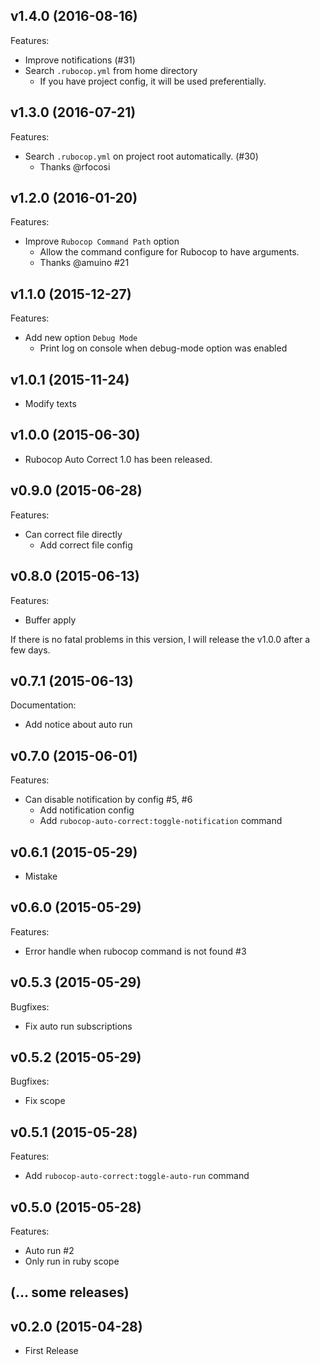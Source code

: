 ## v1.4.0 (2016-08-16)

Features:

- Improve notifications (#31)
- Search `.rubocop.yml` from home directory
  - If you have project config, it will be used preferentially.

## v1.3.0 (2016-07-21)

Features:

- Search `.rubocop.yml` on project root automatically. (#30)
  - Thanks @rfocosi

## v1.2.0 (2016-01-20)

Features:

- Improve `Rubocop Command Path` option
  - Allow the command configure for Rubocop to have arguments.
  - Thanks @amuino #21

## v1.1.0 (2015-12-27)

Features:

- Add new option `Debug Mode`
  - Print log on console when debug-mode option was enabled

## v1.0.1 (2015-11-24)

- Modify texts

## v1.0.0 (2015-06-30)

- Rubocop Auto Correct 1.0 has been released.

## v0.9.0 (2015-06-28)

Features:

- Can correct file directly
  - Add correct file config

## v0.8.0 (2015-06-13)

Features:

- Buffer apply

If there is no fatal problems in this version, I will release the v1.0.0 after a few days.

## v0.7.1 (2015-06-13)

Documentation:

- Add notice about auto run

## v0.7.0 (2015-06-01)

Features:

- Can disable notification by config #5, #6
  - Add notification config
  - Add `rubocop-auto-correct:toggle-notification` command

## v0.6.1 (2015-05-29)

- Mistake

## v0.6.0 (2015-05-29)

Features:

- Error handle when rubocop command is not found #3

## v0.5.3 (2015-05-29)

Bugfixes:

- Fix auto run subscriptions

## v0.5.2 (2015-05-29)

Bugfixes:

- Fix scope

## v0.5.1 (2015-05-28)

Features:

- Add `rubocop-auto-correct:toggle-auto-run` command

## v0.5.0 (2015-05-28)

Features:

- Auto run #2
- Only run in ruby scope

## (... some releases)

## v0.2.0 (2015-04-28)

- First Release
